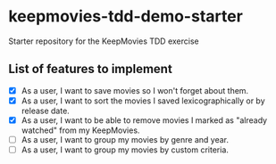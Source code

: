 # keepmovies-tdd-demo-starter
Starter repository for the KeepMovies TDD exercise

## List of features to implement

- [x] As a user, I want to save movies so I won't forget about them.
- [x] As a user, I want to sort the movies I saved lexicographically or by release date.
- [x] As a user, I want to be able to remove movies I marked as "already watched" from my KeepMovies. 
- [ ] As a user, I want to group my movies by genre and year.
- [ ] As a user, I want to group my movies by custom criteria.
